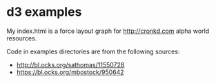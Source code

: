 # d3 examples

My index.html is a force layout graph for http://cronkd.com alpha world resources.

Code in examples directories are from the following sources:
* http://bl.ocks.org/sathomas/11550728
* https://bl.ocks.org/mbostock/950642